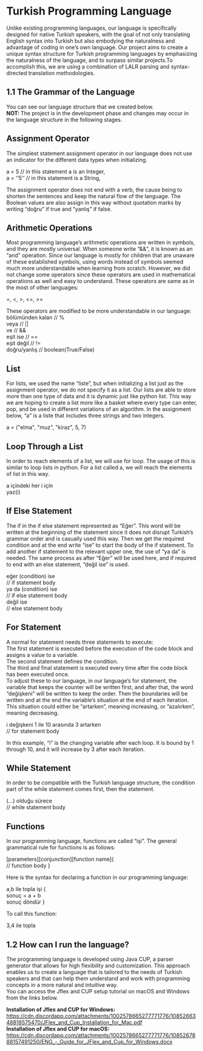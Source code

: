 # Turkish Programming Language

Unlike existing programming languages, our language is specifically designed for native Turkish speakers, with the goal of not only translating English syntax into Turkish but also embodying the naturalness and advantage of coding in one’s own language. Our project aims to create a unique syntax structure for Turkish programming languages by emphasizing the naturalness of the language, and to surpass similar projects.To accomplish this, we are using a combination of LALR parsing and syntax-directed translation methodologies. </br>

## 1.1 The Grammar of the Language </br>
You can see our language structure that we created below. </br>
<b> NOT: </b> The project is in the development phase and changes may occur in the language structure in the following stages. </br>

## Assignment Operator

The simplest statement assignment operator in our language does not use an indicator for the different data types when initializing. </br>

a = 5 // in this statement a is an Integer,         </br>
a = ‘‘5’’ // in this statement is a String,         </br>

The assignment operator does not end with a verb, the cause being to shorten the sentences and keep the natural flow of the language. The Boolean values are also assign in this way without quotation marks by writing “doğru” if true and “yanlış” if false.

## Arithmetic Operations </br>

Most programming language’s arithmetic operations are written in symbols, and they are mostly universal. When someone write “&&”, it is known as an “and” operation. Since our language is mostly for children that are unaware of these established symbols, using words instead of symbols seemed much more understandable when learning from scratch. However, we did not change some operators since these operators are used in mathematical operations as well and easy to understand. These operators are same as in the most of other languages: </br>

=, <, >, <=, >=                                    </br>

These operators are modified to be more understandable in our language: </br>
bölümünden kalan // %                              </br>
veya // ||                                         </br>
ve // &&                                           </br>
eşit ise // ==                                     </br>
eşit değil // !=                                   </br>
doğru/yanlış // boolean(True/False)                </br>

## List </br>

For lists, we used the name “liste”, but when initializing a list just as the assignment operator, we do not specify it as a list. Our lists are able to store more than one type of data and it is dynamic just like python list. This way we are hoping to create a list more like a basket where every type can enter, pop, and be used in different variations of an algorithm. In the assignment below, “a” is a liste that includes three strings and two integers.  </br>

a = ("elma", "muz", "kiraz", 5, 7)                </br>

## Loop Through a List </br>

In order to reach elements of a list, we will use for loop. The usage of this is similar to loop lists in python. For a list called a, we will reach the elements of list in this way. </br>

a içindeki her i için                             </br>
yaz(i)                                            </br>

## If Else Statement </br>

The if in the if else statement represented as “Eğer”. This word will be written at the beginning of the statement since it does not disrupt Turkish’s grammar order and is casually used this way. Then we get the required condition and at the end write “ise” to start the body of the if statement. To add another if statement to the relevant upper one, the use of “ya da” is needed. The same process as after “Eğer” will be used here, and if required to end with an else statement, “değil ise” is used. </br>

eğer (condition) ise                             </br>
// if statement body                             </br>
ya da (condition) ise                            </br>
// if else statement body                        </br>
değil ise                                        </br>
// else statement body                           </br>

## For Statement </br>

A normal for statement needs three statements to execute:  </br>
The first statement is executed before the execution of the code block and assigns a value to a variable. </br>
The second statement defines the condition. </br>
The third and final statement is executed every time after the code block has been executed once. </br>
To adjust these to our language, in our language’s for statement, the variable that keeps the counter will be written first, and after that, the word “değişkeni” will be written to keep the order. Then the boundaries will be written and at the end the variable’s situation at the end of each iteration. This situation could either be “artarken”, meaning increasing, or ”azalırken”, meaning decreasing. </br>

i değişkeni 1 ile 10 arasında 3 artarken          </br>
// for statement body                             </br>

In this example, “i” is the changing variable after each loop. It is bound by 1 through 10, and it will increase by 3 after each iteration. </br>

##  While Statement </br>

In order to be compatible with the Turkish language structure, the condition part of the while statement comes first, then the statement. </br>

(...) olduğu sürece                              </br>
// while statement body                          </br>

##  Functions </br>

In our programming language, functions are called “işi”. The general grammatical rule for functions is as follows: </br>

[parameters][conjunction][function name]{        </br>
// function body }                               </br>

Here is the syntax for declaring a function in our programming language: </br>

a,b ile topla işi {                              </br>
sonuç = a + b                                    </br>
sonuç döndür }                                   </br>

To call this function: </br>

3,4 ile topla                                    </br>

## 1.2 How can I run the language? </br>
The programming language is developed using Java CUP, a parser generator that allows for high flexibility and customization. This approach enables us to create a language that is tailored to the needs of Turkish speakers and that can help them understand and work with programming concepts in a more natural and intuitive way. </br>
You can access the Jflex and CUP setup tutorial on macOS and Windows from the links below. </br>

<b>Installation of Jflex and CUP for Windows: </b> </br>
https://cdn.discordapp.com/attachments/1002578665277771776/1085266348818575470/JFlex_and_Cup_Installation_for_Mac.pdf            </br>
<b>Installation of Jflex and CUP for macOS: </b> </br>
https://cdn.discordapp.com/attachments/1002578665277771776/1085267888157491250/ENG_-_Guide_for_JFlex_and_Cup_for_Windows.docx    </br>
















